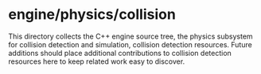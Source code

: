 # engine/physics/collision

This directory collects the C++ engine source tree, the physics subsystem for collision detection and simulation, collision detection resources.
Future additions should place additional contributions to collision detection resources here to keep related work easy to discover.
